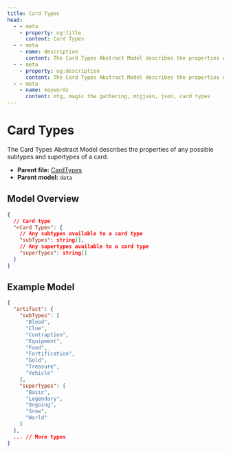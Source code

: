 ```yaml
---
title: Card Types
head:
  - - meta
    - property: og:title
      content: Card Types
  - - meta
    - name: description
      content: The Card Types Abstract Model describes the properties of any possible subtypes and supertypes of a card.
  - - meta
    - property: og:description
      content: The Card Types Abstract Model describes the properties of any possible subtypes and supertypes of a card.
  - - meta
    - name: keywords
      content: mtg, magic the gathering, mtgjson, json, card types
---
```


# Card Types

The Card Types Abstract Model describes the properties of any possible subtypes and supertypes of a card.

- **Parent file:** [CardTypes](/downloads/all-files/#cardtypes)
- **Parent model:** `data`

## Model Overview

```JSON
{
  // Card type
  "<Card Type>": {
    // Any subtypes available to a card type
    "subTypes": string[],
    // Any supertypes available to a card type
    "superTypes": string[]
  }
}
```

## Example Model

```JSON
{
  "artifact": {
    "subTypes": [
      "Blood",
      "Clue",
      "Contraption",
      "Equipment",
      "Food",
      "Fortification",
      "Gold",
      "Treasure",
      "Vehicle"
    ],
    "superTypes": [
      "Basic",
      "Legendary",
      "Ongoing",
      "Snow",
      "World"
    ]
  },
  ... // More types
}
```
